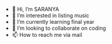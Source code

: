 - 👋 Hi, I’m SARANYA
- 👀 I’m interested in listing music 
- 🌱 I’m currently learning final year
- 💞️ I’m looking to collaborate on coding
- 📫 How to reach me via mail

<!---
Sarasara206/Sarasara206 is a ✨ special ✨ repository because its `README.md` (this file) appears on your GitHub profile.
You can click the Preview link to take a look at your changes.
--->
